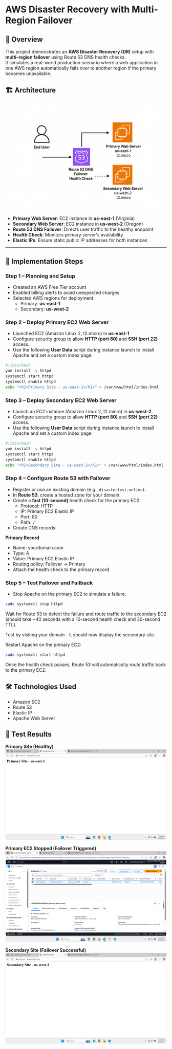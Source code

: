 # AWS Disaster Recovery with Multi-Region Failover

## 📌 Overview
This project demonstrates an **AWS Disaster Recovery (DR)** setup with **multi-region failover** using Route 53 DNS health checks.  
It simulates a real-world production scenario where a web application in one AWS region automatically fails over to another region if the primary becomes unavailable.

## 🏗 Architecture
![Architecture Diagram](architecture.png)

- **Primary Web Server**: EC2 instance in **us-east-1** (Virginia)  
- **Secondary Web Server**: EC2 instance in **us-west-2** (Oregon)  
- **Route 53 DNS Failover**: Directs user traffic to the healthy endpoint  
- **Health Check**: Monitors primary server's availability  
- **Elastic IPs**: Ensure static public IP addresses for both instances  

---

## 🚀 Implementation Steps

### **Step 1 – Planning and Setup**
- Created an AWS Free Tier account  
- Enabled billing alerts to avoid unexpected charges  
- Selected AWS regions for deployment:
  - Primary: **us-east-1**
  - Secondary: **us-west-2**

### **Step 2 – Deploy Primary EC2 Web Server**
- Launched EC2 (Amazon Linux 2, t2.micro) in **us-east-1**  
- Configure security group to allow **HTTP (port 80)** and **SSH (port 22)** access.
- Use the following **User Data** script during instance launch to install Apache and set a custom index page:
```bash
#!/bin/bash
yum install -y httpd
systemctl start httpd
systemctl enable httpd
echo "<h1>Primary Site - us-east-1</h1>" > /var/www/html/index.html
```

### **Step 3 – Deploy Secondary EC2 Web Server**
- Launch an EC2 instance (Amazon Linux 2, t2.micro) in **us-west-2**.
- Configure security group to allow **HTTP (port 80)** and **SSH (port 22)** access.
- Use the following **User Data** script during instance launch to install Apache and set a custom index page:
```bash
#!/bin/bash
yum install -y httpd
systemctl start httpd
systemctl enable httpd
echo "<h1>Secondary Site - us-west-2</h1>" > /var/www/html/index.html
```

### **Step 4 – Configure Route 53 with Failover**
- Register or use an existing domain (e.g., `disastertest.online`).
- In **Route 53**, create a hosted zone for your domain.
- Create a **fast (10-second)** health check for the primary EC2:
  - Protocol: HTTP  
  - IP: Primary EC2 Elastic IP  
  - Port: 80  
  - Path: `/`  
- Create DNS records:

**Primary Record**
- Name: yourdomain.com  
- Type: A  
- Value: Primary EC2 Elastic IP  
- Routing policy: Failover → Primary  
- Attach the health check to the primary record

### **Step 5 – Test Failover and Failback**
- Stop Apache on the primary EC2 to simulate a failure:
```bash
sudo systemctl stop httpd
```

Wait for Route 53 to detect the failure and route traffic to the secondary EC2 (should take ~40 seconds with a 10-second health check and 30-second TTL).

Test by visiting your domain - it should now display the secondary site.

Restart Apache on the primary EC2:
```bash
sudo systemctl start httpd
```

Once the health check passes, Route 53 will automatically route traffic back to the primary EC2.

## 🛠 Technologies Used
- Amazon EC2
- Route 53
- Elastic IP
- Apache Web Server

## 🧪 Test Results

**Primary Site (Healthy)**  
![Primary Site](Screenshots/primary.png)

**Primary EC2 Stopped (Failover Triggered)**  
![Primary Stopped](Screenshots/primarystopped.png)

**Secondary Site (Failover Successful)**  
![Secondary Site](Screenshots/secondary.png)

